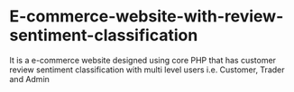 # E-commerce-website-with-review-sentiment-classification
It is a e-commerce website designed using core PHP that has customer review sentiment classification with multi level users i.e. Customer, Trader and Admin
